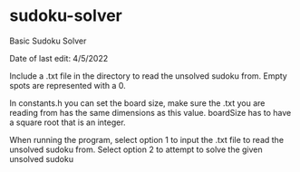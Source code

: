 # sudoku-solver
Basic Sudoku Solver

Date of last edit: 4/5/2022

Include a .txt file in the directory to read the unsolved sudoku from.
Empty spots are represented with a 0.

In constants.h you can set the board size, make sure the .txt you are
reading from has the same dimensions as this value. boardSize has to have
a square root that is an integer.

When running the program, select option 1 to input the .txt file to read
the unsolved sudoku from.
Select option 2 to attempt to solve the given unsolved sudoku